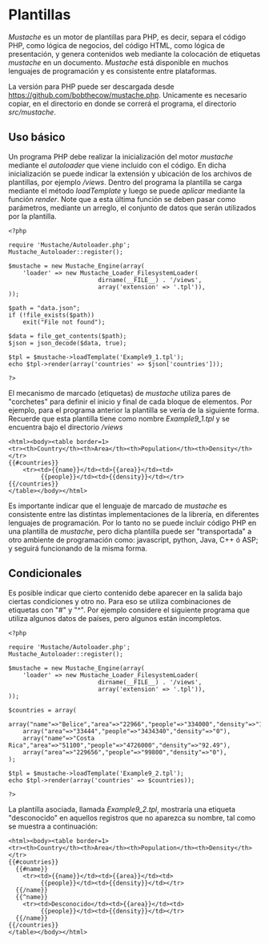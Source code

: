# Plantillas

*Mustache* es un motor de plantillas para PHP, es decir, separa el código PHP, como lógica de negocios, del código HTML, como lógica de presentación, y genera contenidos web mediante la colocación de etiquetas *mustache* en un documento. *Mustache* está disponible en muchos lenguajes de programación y es consistente entre plataformas.

La versión para PHP puede ser descargada desde https://github.com/bobthecow/mustache.php. Unicamente es necesario copiar, en el directorio en donde se correrá el programa, el directorio *src/mustache*.

## Uso básico

Un programa PHP debe realizar la inicialización del motor *mustache* mediante el *autoloader* que viene incluido con el código. En dicha inicialización se puede indicar la extensión y ubicación de los archivos de plantillas, por ejemplo */views*. Dentro del programa la plantilla se carga mediante el método *loadTemplate* y luego se puede *aplicar* mediante la función *render*. Note que a esta última función se deben pasar como parámetros, mediante un arreglo, el conjunto de datos que serán utilizados por la plantilla.

	<?php 
	
	require 'Mustache/Autoloader.php';
	Mustache_Autoloader::register();
	
	$mustache = new Mustache_Engine(array(
	    'loader' => new Mustache_Loader_FilesystemLoader(
		                     dirname(__FILE__) . '/views',
		                     array('extension' => '.tpl')),
	));
	
	$path = "data.json";
	if (!file_exists($path))
	    exit("File not found");
	
	$data = file_get_contents($path);
	$json = json_decode($data, true);
	
	$tpl = $mustache->loadTemplate('Example9_1.tpl');
	echo $tpl->render(array('countries' => $json['countries']));
	
	?>
	
El mecanismo de marcado (etiquetas) de *mustache* utiliza pares de "corchetes" para definir el inicio y final de cada bloque de elementos. Por ejemplo, para el programa anterior la plantilla se vería de la siguiente forma. Recuerde que esta plantilla tiene como nombre *Example9_1.tpl* y se encuentra bajo el directorio */views*

	<html><body><table border=1>
	<tr><th>Country</th><th>Area</th><th>Population</th><th>Density</th></tr>
	{{#countries}}
	    <tr><td>{{name}}</td><td>{{area}}</td><td>
	         {{people}}</td><td>{{density}}</td></tr>
	{{/countries}}
	</table></body></html>
	
Es importante indicar que el lenguaje de marcado de *mustache* es consistente entre las distintas implementaciones de la librería, en diferentes lenguajes de programación. Por lo tanto no se puede incluir código PHP en una plantilla de *mustache*, pero dicha plantilla puede ser "transportada" a otro ambiente de programación como: javascript, python, Java, C++ ó ASP; y seguirá funcionando de la misma forma.

## Condicionales

Es posible indicar que cierto contenido debe aparecer en la salida bajo ciertas condiciones y otro no. Para eso se utiliza combinaciones de etiquetas con "#" y "^". Por ejemplo considere el siguiente programa que utiliza algunos datos de países, pero algunos están incompletos.

	<?php
	
	require 'Mustache/Autoloader.php';
	Mustache_Autoloader::register();
	
	$mustache = new Mustache_Engine(array(
	    'loader' => new Mustache_Loader_FilesystemLoader(
		                     dirname(__FILE__) . '/views',
		                     array('extension' => '.tpl')),
	));
	
	$countries = array(
		array("name"=>"Belice","area"=>"22966","people"=>"334000","density"=>"14.54"),
		array("area"=>"33444","people"=>"3434340","density"=>"0"),
		array("name"=>"Costa Rica","area"=>"51100","people"=>"4726000","density"=>"92.49"),
		array("area"=>"229656","people"=>"99800","density"=>"0"),
	);
	
	$tpl = $mustache->loadTemplate('Example9_2.tpl');
	echo $tpl->render(array('countries' => $countries));
	
	?>
	
La plantilla asociada, llamada *Example9_2.tpl*, mostraría una etiqueta "desconocido" en aquellos registros que no aparezca su nombre, tal como se muestra a continuación:

	<html><body><table border=1>
	<tr><th>Country</th><th>Area</th><th>Population</th><th>Density</th></tr>
	{{#countries}}
	  {{#name}}
	    <tr><td>{{name}}</td><td>{{area}}</td><td>
	         {{people}}</td><td>{{density}}</td></tr>
	  {{/name}}
	  {{^name}}
	    <tr><td>Desconocido</td><td>{{area}}</td><td>
	         {{people}}</td><td>{{density}}</td></tr>
	  {{/name}}
	{{/countries}}
	</table></body></html>